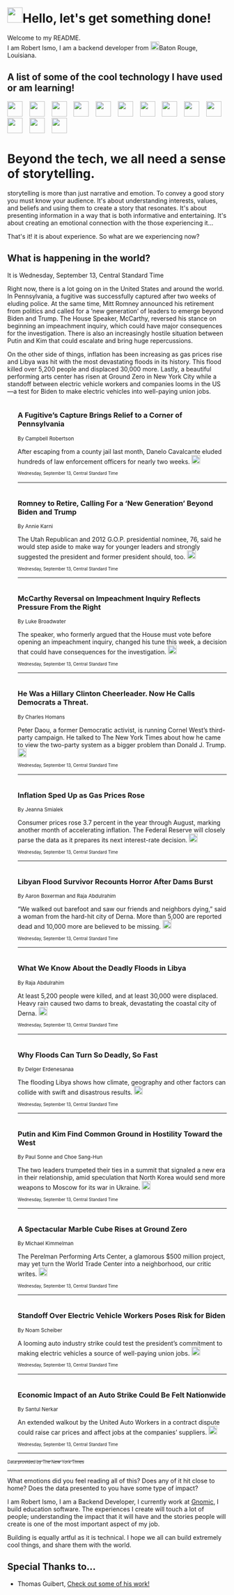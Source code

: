 <h1><img src="https://emojis.slackmojis.com/emojis/images/1643514375/3493/hot-coffee.gif?1643514375" width="35"/>Hello, let's get something done!</h1>

<p>Welcome to my README.<br/>
I am Robert Ismo, I am a backend developer from <img src="https://emojis.slackmojis.com/emojis/images/1638395689/50435/moulin_rouge.png?1638395689" width="20"/>Baton Rouge, Louisiana.</p>
<h2>A list of some of the cool technology I have used or am learning!</h2>
<p>
<img src="https://emojis.slackmojis.com/emojis/images/1643516091/21142/meow_bongotap.gif?1643516091" width="35" alt="">
<img src="https://img.shields.io/badge/Favorite%20Frontend%20Framework-SvelteKit-f83903" alt="">
<img src="https://img.shields.io/badge/Second%20Favorite-Vue-40b581" alt="">
<img src="https://img.shields.io/badge/Most%20Used%20Runtime-Nodejs-78b061" alt="">
<img src="https://emojis.slackmojis.com/emojis/images/1643517416/34482/fire.gif?1643517416" width="35" alt="">
<img src="https://img.shields.io/badge/Javascript%20But%20Better-Typescript-0078ca" alt="">
<img src="https://img.shields.io/badge/Favorite%20Language-Elixir-3e244d" alt="">
<img src="https://img.shields.io/badge/Containerize%20Everything-Docker-6ac9ef" alt="">
<img src="https://emojis.slackmojis.com/emojis/images/1643514596/5999/meow_party.gif?1643514596" width="35" alt="">
<img src="https://img.shields.io/badge/API%20Love%20Language-Graphql-de32a5" alt="">
<img src="https://img.shields.io/badge/Our%20Favorite%20Version%20Controller-Git-e94f33" alt="">
<img src="https://img.shields.io/badge/Favorite%20Database-Redis-d42d1d" alt="">
<img src="https://emojis.slackmojis.com/emojis/images/1643514559/5584/deployparrot.gif?1643514559" width="35" alt="">
<img src="https://img.shields.io/badge/Container%20Interstate-RabbitMQ-f66200" alt="">
<img src="https://img.shields.io/badge/Gotta%20Learn-Kubernetes-316adf" alt="">
<img src="https://img.shields.io/badge/Really%20Mature%20Now-WASM-654fef" alt="">
<img src="https://emojis.slackmojis.com/emojis/images/1666642497/61942/dance_vibe.gif?1666642497" width="35" alt="">
<img src="https://img.shields.io/badge/For%20My%20M1-ARM64-657d96" alt="">
<img src="https://img.shields.io/badge/Loving%20This%20So%20Much-TailwindCSS-17bcb5" alt="">
<img src="https://img.shields.io/badge/Cool%20Build%20Tool-Vite-f9cb24" alt="">
<img src="https://emojis.slackmojis.com/emojis/images/1669231376/62819/working-on-it.gif?1669231376" width="35" alt="">
<img src="https://img.shields.io/badge/Fun%20and%20Easy%20Database-MongoDB-5f8c49" alt="">
<img src="https://img.shields.io/badge/JS%20Life%20Support-NPM-c73737" alt="">
<img src="https://img.shields.io/badge/I%20Liked%20It-DynamoDB-0073b9" alt="">
<img src="https://emojis.slackmojis.com/emojis/images/1643514045/46/question.gif?1643514045" width="35" alt="">
<img src="https://img.shields.io/badge/cool-React-60d6f9" alt="">
<img src="https://img.shields.io/badge/Future%20Big%20Project-Lambda-f37e00" alt="">
<img src="https://img.shields.io/badge/NPM%20But%20Better-PNPM-f1aa07" alt="">
<img src="https://emojis.slackmojis.com/emojis/images/1643514943/9662/fbwow.gif?1643514943" width="35" alt="">
<img src="https://img.shields.io/badge/First%20Language-C-662079" alt="">
<img src="https://img.shields.io/badge/Where%20I%20Deploy%20Frontend-Vercel-000000" alt="">
<img src="https://img.shields.io/badge/Who%20Does%20not%20Want%20an%20App-Swift-f9492a" alt="">
<img src="https://emojis.slackmojis.com/emojis/images/1643514058/151/javascript.png?1643514058" width="35" alt="">
<img src="https://img.shields.io/badge/cool-Python-fbd542" alt="">
<img src="https://img.shields.io/badge/Favorite%20Something-Stripe-656cdc" alt="">
<img src="https://img.shields.io/badge/Of%20Course-HTML5-ed6327" alt="">
<img src="https://emojis.slackmojis.com/emojis/images/1660415405/60731/bomb.gif?1660415405" width="35" alt="">
<img src="https://img.shields.io/badge/hate-CSS-2964ec" alt="">
<img src="https://img.shields.io/badge/Learning-CircleCI-141215" alt="">
<img src="https://img.shields.io/badge/Learning-Rust-fbbb3b" alt="">
<img src="https://emojis.slackmojis.com/emojis/images/1660415397/60712/writing-hand.gif?1660415397" width="35" alt="">
<img src="https://img.shields.io/badge/Dev%20Browser%20of%20Choice-Firefox-cc4e26" alt="">
<img src="https://img.shields.io/badge/Recoverying%20From%20Windows-UNIX-1781e3" alt="">
<img src="https://img.shields.io/badge/LOVE-LogSeq-90c1c2" alt="">
<img src="https://emojis.slackmojis.com/emojis/images/1643514066/223/kirby.gif?1643514066" width="35" alt="">
<img src="https://img.shields.io/badge/Daily%20Driver-MacOS-e6e6e8" alt="">
<img src="https://img.shields.io/badge/Git%20Server-Github-000000" alt="">
<img src="https://img.shields.io/badge/enjoyable-EC2-f17428" alt="">
<img src="https://emojis.slackmojis.com/emojis/images/1643514239/2069/excited.gif?1643514239" width="35" alt="">
</p>
<h1>Beyond the tech, we all need a sense of storytelling.</h1>
<p>storytelling is more than just narrative and emotion. To convey a good story you must know your audience. It's about understanding interests, values, and beliefs and using them to create a story that resonates. It's about presenting information in a way that is both informative and entertaining. It's about creating an emotional connection with the those experiencing it...</p>
<p>That's it! it is about experience. So what are we experiencing now?</p>
<h2>What is happening in the world?</h2>
<p>It is Wednesday, September 13, Central Standard Time</p>
<p>
Right now, there is a lot going on in the United States and around the world. In Pennsylvania, a fugitive was successfully captured after two weeks of eluding police. At the same time, Mitt Romney announced his retirement from politics and called for a ‘new generation’ of leaders to emerge beyond Biden and Trump. The House Speaker, McCarthy, reversed his stance on beginning an impeachment inquiry, which could have major consequences for the investigation. There is also an increasingly hostile situation between Putin and Kim that could escalate and bring huge repercussions. 

On the other side of things, inflation has been increasing as gas prices rise and Libya was hit with the most devastating floods in its history. This flood killed over 5,200 people and displaced 30,000 more. Lastly, a beautiful performing arts center has risen at Ground Zero in New York City while a standoff between electric vehicle workers and companies looms in the US—a test for Biden to make electric vehicles into well-paying union jobs.</p>
<ol>
<img src="https://img.shields.io/badge/-us-blue" alt="">
<h3>A Fugitive’s Capture Brings Relief to a Corner of Pennsylvania</h3>
<sub>By Campbell Robertson</sub>
<p>After escaping from a county jail last month, Danelo Cavalcante eluded hundreds of law enforcement officers for nearly two weeks.  <a href="https://nyti.ms/3RCMcx5"><img src="https://developer.nytimes.com/files/poweredby_nytimes_30b.png?v=1583354208352" height="20"></a></p>
<sub><sub>Wednesday, September 13, Central Standard Time</sub></sub>
<hr/>
<img src="https://img.shields.io/badge/-us-blue" alt="">
<h3>Romney to Retire, Calling For a ‘New Generation’ Beyond Biden and Trump</h3>
<sub>By Annie Karni</sub>
<p>The Utah Republican and 2012 G.O.P. presidential nominee, 76, said he would step aside to make way for younger leaders and strongly suggested the president and former president should, too.  <a href="https://nyti.ms/3LoCytY"><img src="https://developer.nytimes.com/files/poweredby_nytimes_30b.png?v=1583354208352" height="20"></a></p>
<sub><sub>Wednesday, September 13, Central Standard Time</sub></sub>
<hr/>
<img src="https://img.shields.io/badge/-us-blue" alt="">
<h3>McCarthy Reversal on Impeachment Inquiry Reflects Pressure From the Right</h3>
<sub>By Luke Broadwater</sub>
<p>The speaker, who formerly argued that the House must vote before opening an impeachment inquiry, changed his tune this week, a decision that could have consequences for the investigation.  <a href="https://nyti.ms/3Rmmaho"><img src="https://developer.nytimes.com/files/poweredby_nytimes_30b.png?v=1583354208352" height="20"></a></p>
<sub><sub>Wednesday, September 13, Central Standard Time</sub></sub>
<hr/>
<img src="https://img.shields.io/badge/-us-blue" alt="">
<h3>He Was a Hillary Clinton Cheerleader. Now He Calls Democrats a Threat.</h3>
<sub>By Charles Homans</sub>
<p>Peter Daou, a former Democratic activist, is running Cornel West’s third-party campaign. He talked to The New York Times about how he came to view the two-party system as a bigger problem than Donald J. Trump.  <a href="https://nyti.ms/3ZdRkcB"><img src="https://developer.nytimes.com/files/poweredby_nytimes_30b.png?v=1583354208352" height="20"></a></p>
<sub><sub>Wednesday, September 13, Central Standard Time</sub></sub>
<hr/>
<img src="https://img.shields.io/badge/-business-blue" alt="">
<h3>Inflation Sped Up as Gas Prices Rose</h3>
<sub>By Jeanna Smialek</sub>
<p>Consumer prices rose 3.7 percent in the year through August, marking another month of accelerating inflation. The Federal Reserve will closely parse the data as it prepares its next interest-rate decision.  <a href="https://nyti.ms/3RiwO8I"><img src="https://developer.nytimes.com/files/poweredby_nytimes_30b.png?v=1583354208352" height="20"></a></p>
<sub><sub>Wednesday, September 13, Central Standard Time</sub></sub>
<hr/>
<img src="https://img.shields.io/badge/-world-blue" alt="">
<h3>Libyan Flood Survivor Recounts Horror After Dams Burst</h3>
<sub>By Aaron Boxerman and Raja Abdulrahim</sub>
<p>“We walked out barefoot and saw our friends and neighbors dying,” said a woman from the hard-hit city of Derna. More than 5,000 are reported dead and 10,000 more are believed to be missing.  <a href="https://nyti.ms/3EElCM0"><img src="https://developer.nytimes.com/files/poweredby_nytimes_30b.png?v=1583354208352" height="20"></a></p>
<sub><sub>Wednesday, September 13, Central Standard Time</sub></sub>
<hr/>
<img src="https://img.shields.io/badge/-world-blue" alt="">
<h3>What We Know About the Deadly Floods in Libya</h3>
<sub>By Raja Abdulrahim</sub>
<p>At least 5,200 people were killed, and at least 30,000 were displaced. Heavy rain caused two dams to break, devastating the coastal city of Derna.  <a href="https://nyti.ms/468UBMB"><img src="https://developer.nytimes.com/files/poweredby_nytimes_30b.png?v=1583354208352" height="20"></a></p>
<sub><sub>Wednesday, September 13, Central Standard Time</sub></sub>
<hr/>
<img src="https://img.shields.io/badge/-climate-blue" alt="">
<h3>Why Floods Can Turn So Deadly, So Fast</h3>
<sub>By Delger Erdenesanaa</sub>
<p>The flooding Libya shows how climate, geography and other factors can collide with swift and disastrous results.  <a href="https://nyti.ms/3ED5hax"><img src="https://developer.nytimes.com/files/poweredby_nytimes_30b.png?v=1583354208352" height="20"></a></p>
<sub><sub>Wednesday, September 13, Central Standard Time</sub></sub>
<hr/>
<img src="https://img.shields.io/badge/-world-blue" alt="">
<h3>Putin and Kim Find Common Ground in Hostility Toward the West</h3>
<sub>By Paul Sonne and Choe Sang-Hun</sub>
<p>The two leaders trumpeted their ties in a summit that signaled a new era in their relationship, amid speculation that North Korea would send more weapons to Moscow for its war in Ukraine.  <a href="https://nyti.ms/3sQSgHV"><img src="https://developer.nytimes.com/files/poweredby_nytimes_30b.png?v=1583354208352" height="20"></a></p>
<sub><sub>Wednesday, September 13, Central Standard Time</sub></sub>
<hr/>
<img src="https://img.shields.io/badge/-arts-blue" alt="">
<h3>A Spectacular Marble Cube Rises at Ground Zero</h3>
<sub>By Michael Kimmelman</sub>
<p>The Perelman Performing Arts Center, a glamorous $500 million project, may yet turn the World Trade Center into a neighborhood, our critic writes.  <a href="https://nyti.ms/3Ri1KG8"><img src="https://developer.nytimes.com/files/poweredby_nytimes_30b.png?v=1583354208352" height="20"></a></p>
<sub><sub>Wednesday, September 13, Central Standard Time</sub></sub>
<hr/>
<img src="https://img.shields.io/badge/-business-blue" alt="">
<h3>Standoff Over Electric Vehicle Workers Poses Risk for Biden</h3>
<sub>By Noam Scheiber</sub>
<p>A looming auto industry strike could test the president’s commitment to making electric vehicles a source of well-paying union jobs.  <a href="https://nyti.ms/48b8GuL"><img src="https://developer.nytimes.com/files/poweredby_nytimes_30b.png?v=1583354208352" height="20"></a></p>
<sub><sub>Wednesday, September 13, Central Standard Time</sub></sub>
<hr/>
<img src="https://img.shields.io/badge/-business-blue" alt="">
<h3>Economic Impact of an Auto Strike Could Be Felt Nationwide</h3>
<sub>By Santul Nerkar</sub>
<p>An extended walkout by the United Auto Workers in a contract dispute could raise car prices and affect jobs at the companies’ suppliers.  <a href="https://nyti.ms/44PK4ou"><img src="https://developer.nytimes.com/files/poweredby_nytimes_30b.png?v=1583354208352" height="20"></a></p>
<sub><sub>Wednesday, September 13, Central Standard Time</sub></sub>
<hr/>
</ol>
<a href="https://developer.nytimes.com"><sub><sub>Data provided by The New York Times</sub></sub></a>
<hr/>
<p>What emotions did you feel reading all of this? Does any of it hit close to home? Does the data presented to you have some type of impact?</p>
<p>I am Robert Ismo, I am a Backend Developer, I currently work at <a href="https://gnomic.education/">Gnomic</a>, I build education software. The experiences I create will touch a lot of people; understanding the impact that it will have and the stories people will create is one of the most important aspect of my job.</p>
<p>Building is equally artful as it is technical. I hope we all can build extremely cool things, and share them with the world.</p>
<h2>Special Thanks to...</h2>
<ul>
<li>Thomas Guibert, <a href="https://github.com/thmsgbrt/thmsgbrt">Check out some of his work!</a></li>
</ul>